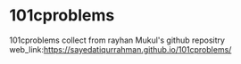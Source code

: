 # 101cproblems
101cproblems collect from rayhan Mukul's github repositry
web_link:https://sayedatiqurrahman.github.io/101cproblems/
